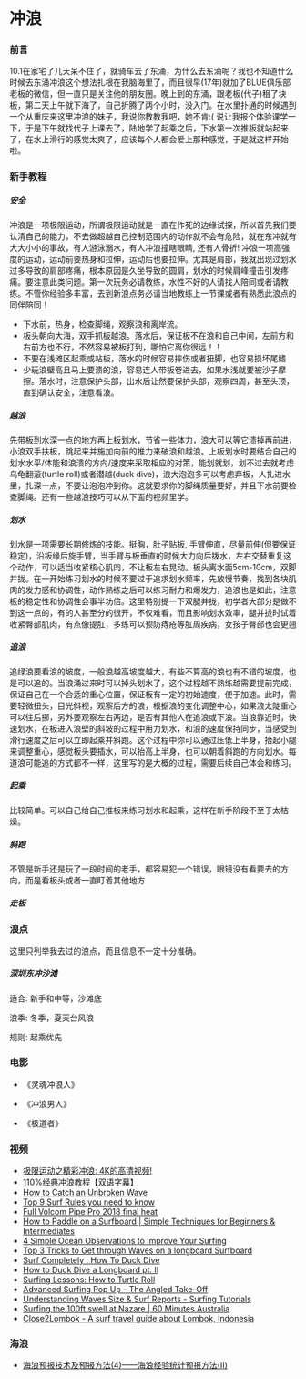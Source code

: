 # 冲浪

### 前言

10.1在家宅了几天呆不住了，就骑车去了东涌，为什么去东涌呢？我也不知道什么时候去东涌冲浪这个想法扎根在我脑海里了，而且很早(17年)就加了BLUE俱乐部老板的微信，但一直只是关注他的朋友圈。晚上到的东涌，跟老板(代子)租了块板，第二天上午就下海了，自己折腾了两个小时，没入门。在水里扑通的时候遇到一个从重庆来这里冲浪的妹子，我说你教教我吧，她不肯:(  说让我报个体验课学一下，于是下午就找代子上课去了，陆地学了起乘之后，下水第一次推板就站起来了，在水上滑行的感觉太爽了，应该每个人都会爱上那种感觉，于是就这样开始啦。

### 新手教程

##### 安全

冲浪是一项极限运动，所谓极限运动就是一直在作死的边缘试探，所以首先我们要认清自己的能力，不去做超越自己控制范围内的动作就不会有危险，就在东冲就有大大小小的事故，有人游泳溺水，有人冲浪撞瞎眼睛, 还有人骨折! 冲浪一项高强度的运动，运动前要热身和拉伸，运动后也要拉伸。尤其是肩部，我就出现过划水过多导致的肩部疼痛，根本原因是久坐导致的圆肩，划水的时候肩峰撞击引发疼痛。要注意此类问题。第一次玩务必请教练，水性不好的人请找人陪同或者请教练。不管你经验多丰富，去到新浪点务必请当地教练上一节课或者有熟悉此浪点的同伴陪同！

* 下水前，热身，检查脚绳，观察浪和离岸流。
* 板头朝向大海，双手抓板越浪。落水后，保证板不在浪和自己中间，左前方和右前方也不行，不然容易被板打到，哪怕它离你很远！！
* 不要在浅滩区起乘或站板，落水的时候容易摔伤或者扭脚，也容易损坏尾鳍
* 少玩浪壁高且马上要溃的浪，容易连人带板卷进去，如果水浅就要被沙子摩擦。落水时，注意保护头部，出水后让然要保护头部，观察四周，甚至头顶，直到确认安全，注意看浪。

##### 越浪

先带板到水深一点的地方再上板划水，节省一些体力，浪大可以等它溃掉再前进，小浪双手扶板，跳起来并施加向前的推力来破浪和越浪。上板划水时要结合自己的划水水平/体能和浪溃的方向/速度来采取相应的对策，能划就划，划不过去就考虑乌龟翻滚(turtle roll)或者潜越(duck dive)，浪大泡泡多可以考虑弃板，人扎进水里，扎深一点，不要让泡泡冲到你。这就要求你的脚绳质量要好，并且下水前要检查脚绳。还有一些越浪技巧可以从下面的视频里学。

##### 划水

划水是一项需要长期修炼的技能。挺胸，肚子贴板, 手臂伸直，尽量前伸(但要保证稳定)，沿板缘后旋手臂，当手臂与板垂直的时候大力向后拨水，左右交替重复这个动作，可以适当收紧核心肌肉，不让板左右晃动。板头离水面5cm-10cm，双脚并拢。在一开始练习划水的时候不要过于追求划水频率，先放慢节奏，找到各块肌肉的发力感和协调性，动作熟练之后可以练习耐力和爆发力，追浪也是如此，注意板的稳定性和协调性会事半功倍。这里特别提一下双腿并拢，初学者大部分是做不到这一点的，有的人甚至分的很开，不仅难看，而且影响划水效率，腿并拢时试着收紧臀部肌肉，有点像提肛，多练可以预防痔疮等肛周疾病，女孩子臀部也会更翘

##### 追浪

追绿浪要看浪的坡度，一般浪越高坡度越大，有些不算高的浪也有不错的坡度，也是可以追的。当浪涌过来时可以掉头划水了，这个过程越不熟练越需要提前完成，保证自己在一个合适的重心位置，保证板有一定的初始速度，便于加速。此时，需要轻微扭头，目光斜视，观察后方的浪，根据浪的变化调整中心，如果浪太陡重心可以往后挪，另外要观察左右两边，是否有其他人在追浪或下浪。当浪靠近时，快速划水，在板进入浪壁的斜坡的过程中用力划水，和浪的速度保持同步，当感受到滑行速度之后可以立即起乘并斜跑。这个过程中你可以通过压低上半身，抬起小腿来调整重心，感觉板头要插水，可以抬高上半身，也可以朝着斜跑的方向划水。每道浪可能追的方式都不一样，这里写的是大概的过程，需要后续自己体会和练习。

##### 起乘

比较简单。可以自己给自己推板来练习划水和起乘，这样在新手阶段不至于太枯燥。

##### 斜跑
不管是新手还是玩了一段时间的老手，都容易犯一个错误，眼镜没有看要去的方向，而是看板头或者一直盯着其他地方

##### 走板





### 浪点

这里只列举我去过的浪点，而且信息不一定十分准确。

##### 深圳东冲沙滩

适合: 新手和中等，沙滩底

浪季: 冬季，夏天台风浪

规则: 起乘优先

### 电影

* 《灵魂冲浪人》

* 《冲浪男人》

* 《极道者》

### 视频

* [极限运动之精彩冲浪: 4K的高清视频!](https://v.youku.com/v_show/id_XMzE2NzQzMzUzNg==.html?spm=a2h0k.11417342.soresults.dposter)
* [110%经典冲浪教程【双语字幕】](https://v.youku.com/v_show/id_XMjUzMzM1NjYyNA==.html?spm=a2h0k.11417342.soresults.dposter)
* [How to Catch an Unbroken Wave](https://www.youtube.com/watch?v=k_Vd9SYg4wI)
* [Top 9 Surf Rules you need to know](https://www.youtube.com/watch?v=XCaiQYVEut4)
* [Full Volcom Pipe Pro 2018 final heat](https://www.youtube.com/watch?v=vNB-mpVBsM8)
* [How to Paddle on a Surfboard | Simple Techniques for Beginners & Intermediates](https://www.youtube.com/watch?v=3M7Ko0ZxIh0)
* [4 Simple Ocean Observations to Improve Your Surfing](https://www.youtube.com/watch?v=SFySjst-TlA)
* [Top 3 Tricks to Get through Waves on a longboard Surfboard](https://www.youtube.com/watch?v=j_I83dlNUWg)
* [Surf Completely : How To Duck Dive](https://www.youtube.com/watch?v=AMDvj9EwtKI)
* [How to Duck Dive a Longboard pt. II](https://www.youtube.com/watch?v=1UBVcWzRdAE)
* [Surfing Lessons: How to Turtle Roll](https://www.youtube.com/watch?v=KLwYjrKhFBs)
* [Advanced Surfing Pop Up - The Angled Take-Off](https://www.youtube.com/watch?v=-uYm7uyXKec)
* [Understanding Waves Size & Surf Reports - Surfing Tutorials](https://www.youtube.com/watch?v=Yl14Dggru0o)
* [Surfing the 100ft swell at Nazare | 60 Minutes Australia](https://www.youtube.com/watch?v=JkMWoHjnaRw)
* [Close2Lombok - A surf travel guide about Lombok, Indonesia](https://www.youtube.com/watch?v=kWVG25F8yi0)

### 海浪

* [海浪预报技术及预报方法(4)——海浪经验统计预报方法(Ⅱ)](http://www.hyyb.org.cn/Magazine/GetPDF.aspx?ID=1377)

